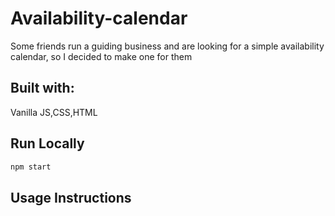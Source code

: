 # Availability-calendar

Some friends run a guiding business and are looking for a simple availability calendar, so I decided to make one for them


## Built with:

Vanilla JS,CSS,HTML

## Run Locally

```bash
npm start
```

## Usage Instructions

